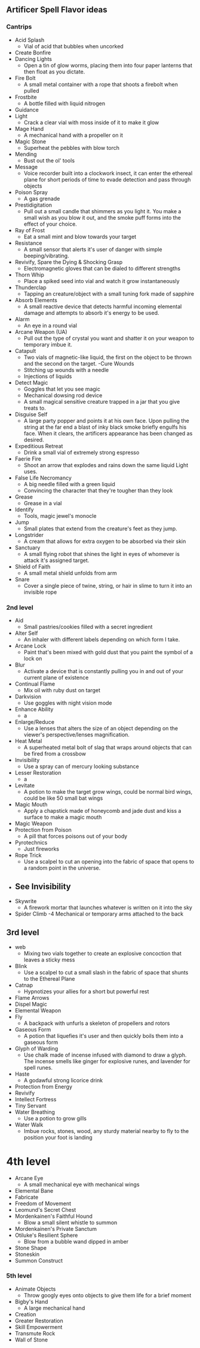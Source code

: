 ## Artificer Spell Flavor ideas



### Cantrips 
- Acid Splash		
	- Vial of acid that bubbles when uncorked
- Create Bonfire		
- Dancing Lights
	- Open a tin of glow worms, placing them into four paper lanterns that then float as you dictate.
- Fire Bolt		
	- A small metal container with a rope that shoots a firebolt when pulled
- Frostbite		
	- A bottle filled with liquid nitrogen
- Guidance		
- Light		
	- Crack a clear vial with moss inside of it to make it glow 
- Mage Hand		
	- A mechanical hand with a propeller on it
- Magic Stone		
	- Superheat the pebbles with blow torch
- Mending		
	- Bust out the ol' tools
- Message	
	- Voice recorder built into a clockwork insect, it can enter the ethereal plane for short periods of time to evade detection and pass through objects	
- Poison Spray		
	- A gas grenade
- Prestidigitation		
	- Pull out a small candle that shimmers as you light it. You make a small wish as you blow it out, and the smoke puff forms into the effect of your choice.
- Ray of Frost		
	- Eat a small mint and blow towards your target
- Resistance		
	- A small sensor that alerts it's user of danger with simple beeping/vibrating.
- Revivify, Spare the Dying & Shocking Grasp
	- Electromagnetic gloves that can be dialed to different strengths
- Thorn Whip		
	- Place a spiked seed into vial and watch it grow instantaneously
- Thunderclap
	- Tapping an creature/object with a small tuning fork made of sapphire
- Absorb Elements		
	- A small reactive device that detects harmful incoming elemental damage and attempts to absorb it's energy to be used.
- Alarm		
	- An eye in a round vial
- Arcane Weapon (UA)
	- Pull out the type of crystal you want and shatter it on your weapon to temporary imbue it.
- Catapult
	- Two vials of magnetic-like liquid, the first on the object to be thrown and the second on the target.
-Cure Wounds		
	- Stitching up wounds with a needle
	- Injections of liquids
- Detect Magic
	- Goggles that let you see magic
	- Mechanical dowsing rod device
	- A small magical sensitive creature trapped in a jar that you give treats to.
- Disguise Self	
	- A large party popper and points it at his own face. Upon pulling the string at the far end a blast of inky black smoke briefly engulfs his face. When it clears, the artificers appearance has been changed as desired.
- Expeditious Retreat		
	- Drink a small vial of extremely strong espresso 
- Faerie Fire		
	- Shoot an arrow that explodes and rains down the same liquid Light uses.
- False Life	Necromancy	
	- A big needle filled with a green liquid
	- Convincing the character that they're tougher than they look
- Grease		
	- Grease in a vial
- Identify		
	- Tools, magic jewel's monocle 
- Jump		
	- Small plates that extend from the creature's feet as they jump.
- Longstrider		
	- A cream that allows for extra oxygen to be absorbed via their skin
- Sanctuary
	- A small flying robot that shines the light in eyes of whomever is attack it's assigned target. 
- Shield of Faith
	- A small metal shield unfolds from arm 	
- Snare
	- Cover a single piece of twine, string, or hair in slime to turn it into an invisible rope
### 2nd level
- Aid
	- Small pastries/cookies filled with a secret ingredient
- Alter Self		
	- An inhaler with different labels depending on which form I take.
- Arcane Lock
	- Paint that's been mixed with gold dust that you paint the symbol of a lock on
- Blur
	- Activate a device that is constantly pulling you in and out of your current plane of existence
- Continual Flame
	- Mix oil with ruby dust on target	
- Darkvision		
	- Use goggles with night vision mode
- Enhance Ability		
	- a
- Enlarge/Reduce
	- Use a lenses that alters the size of an object depending on the viewer's perspective/lenses magnification.  
- Heat Metal
	- A superheated metal bolt of slag that wraps around objects that can be fired from a crossbow
- Invisibility
	- Use a spray can of mercury looking substance
- Lesser Restoration	
	- a
- Levitate
	- A potion to make the target grow wings, could be normal bird wings, could be like 50 small bat wings
- Magic Mouth
	- Apply a chapstick made of honeycomb and jade dust and kiss a surface to make a magic mouth
- Magic Weapon		
- Protection from Poison
	- A pill that forces poisons out of your body
- Pyrotechnics
	- Just fireworks
- Rope Trick
	- Use a scalpel to cut an opening into the fabric of space that opens to a random point in the universe.
- See Invisibility
	- 
- Skywrite
	- A firework mortar that launches whatever is written on it into the sky	
- Spider Climb
	-4 Mechanical or temporary arms attached to the back
## 3rd level
- web
	- Mixing two vials together to create an explosive concoction that leaves a sticky mess
- Blink
	- Use a scalpel to cut a small slash in the fabric of space that shunts to the Ethereal Plane 
- Catnap
	- Hypnotizes your allies for a short but powerful rest
- Flame Arrows
- Dispel Magic
- Elemental Weapon
- Fly
	- A backpack with unfurls a skeleton of propellers and rotors 	
- Gaseous Form
	- A potion that liquefies it's user and then quickly boils them into a gaseous form
- Glyph of Warding
	- Use chalk made of incense infused with diamond to draw a glyph. The incense smells like ginger for explosive runes, and lavender for spell runes.
- Haste
	- A godawful strong licorice drink
- Protection from Energy		
- Revivify
- Intellect Fortress
- Tiny Servant		
- Water Breathing
	- Use a potion to grow gills		
- Water Walk		
	- Imbue rocks, stones, wood, any sturdy material nearby to fly to the position your foot is landing
# 4th level
- Arcane Eye
	- A small mechanical eye with mechanical wings 	
- Elemental Bane		
- Fabricate	
- Freedom of Movement		
- Leomund's Secret Chest		
- Mordenkainen's Faithful Hound
	- Blow a small silent whistle to summon
- Mordenkainen's Private Sanctum		
- Otiluke's Resilient Sphere
	- Blow from a bubble wand dipped in amber
- Stone Shape		
- Stoneskin
- Summon Construct
### 5th level
- Animate Objects
	- Throw googly eyes onto objects to give them life for a brief moment
- Bigby's Hand
	- A large mechanical hand
- Creation	
- Greater Restoration	
- Skill Empowerment	
- Transmute Rock	
- Wall of Stone